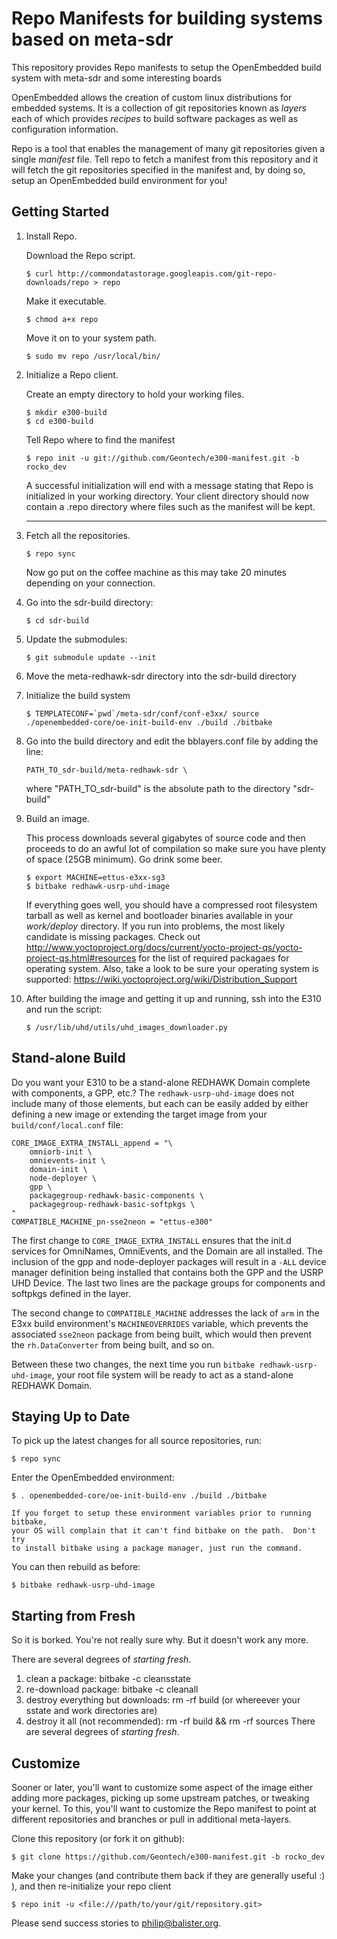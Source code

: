 Repo Manifests for building systems based on meta-sdr
=============================================
This repository provides Repo manifests to setup the OpenEmbedded build system
with meta-sdr and some interesting boards

OpenEmbedded allows the creation of custom linux distributions for embedded
systems. It is a collection of git repositories known as *layers* each of
which provides *recipes* to build software packages as well as configuration
information.

Repo is a tool that enables the management of many git repositories given a
single *manifest* file.  Tell repo to fetch a manifest from this repository and
it will fetch the git repositories specified in the manifest and, by doing so,
setup an OpenEmbedded build environment for you!

Getting Started
---------------
1.  Install Repo.

    Download the Repo script.

        $ curl http://commondatastorage.googleapis.com/git-repo-downloads/repo > repo

    Make it executable.

        $ chmod a+x repo

    Move it on to your system path.

        $ sudo mv repo /usr/local/bin/

2.  Initialize a Repo client.

    Create an empty directory to hold your working files.

        $ mkdir e300-build
        $ cd e300-build

    Tell Repo where to find the manifest

        $ repo init -u git://github.com/Geontech/e300-manifest.git -b rocko_dev

    A successful initialization will end with a message stating that Repo is
    initialized in your working directory. Your client directory should now
    contain a .repo directory where files such as the manifest will be kept.
    ***
3.  Fetch all the repositories.

        $ repo sync

    Now go put on the coffee machine as this may take 20 minutes depending on
    your connection.

4.  Go into the sdr-build directory:

        $ cd sdr-build

5.  Update the submodules:

        $ git submodule update --init

6.  Move the meta-redhawk-sdr directory into the sdr-build directory   

7.  Initialize the build system

        $ TEMPLATECONF=`pwd`/meta-sdr/conf/conf-e3xx/ source ./openembedded-core/oe-init-build-env ./build ./bitbake

8.  Go into the build directory and edit the bblayers.conf file by adding the line:

    ```PATH_TO_sdr-build/meta-redhawk-sdr \```

    where "PATH_TO_sdr-build" is the absolute path to the directory "sdr-build"

9.  Build an image.

    This process downloads several gigabytes of source code and then proceeds to
    do an awful lot of compilation so make sure you have plenty of space (25GB
    minimum). Go drink some beer.

        $ export MACHINE=ettus-e3xx-sg3
        $ bitbake redhawk-usrp-uhd-image

    If everything goes well, you should have a compressed root filesystem
    tarball as well as kernel and bootloader binaries available in your
    *work/deploy* directory.  If you run into problems, the most likely
    candidate is missing packages.  Check out
    http://www.yoctoproject.org/docs/current/yocto-project-qs/yocto-project-qs.html#resources
    for the list of required packagaes for operating system. Also, take
    a look to be sure your operating system is supported:
    https://wiki.yoctoproject.org/wiki/Distribution_Support

10. After building the image and getting it up and running, ssh into the E310
and run the script:

        $ /usr/lib/uhd/utils/uhd_images_downloader.py

Stand-alone Build
-----------------

Do you want your E310 to be a stand-alone REDHAWK Domain complete with components, a GPP, etc.?  The `redhawk-usrp-uhd-image` does not include many of those elements, but each can be easily added by either defining a new image or extending the target image from your `build/conf/local.conf` file:

```
CORE_IMAGE_EXTRA_INSTALL_append = "\
    omniorb-init \
    omnievents-init \
    domain-init \
    node-deployer \
    gpp \
    packagegroup-redhawk-basic-components \
    packagegroup-redhawk-basic-softpkgs \
"
COMPATIBLE_MACHINE_pn-sse2neon = "ettus-e300"
```

The first change to `CORE_IMAGE_EXTRA_INSTALL` ensures that the init.d services for OmniNames, OmniEvents, and the Domain are all installed.  The inclusion of the gpp and node-deployer packages will result in a `-ALL` device manager definition being installed that contains both the GPP and the USRP UHD Device.  The last two lines are the package groups for components and softpkgs defined in the layer.

The second change to `COMPATIBLE_MACHINE` addresses the lack of `arm` in the E3xx build environment's `MACHINEOVERRIDES` variable, which prevents the associated `sse2neon` package from being built, which would then prevent the `rh.DataConverter` from being built, and so on.

Between these two changes, the next time you run `bitbake redhawk-usrp-uhd-image`, your root file system will be ready to act as a stand-alone REDHAWK Domain.


Staying Up to Date
------------------
To pick up the latest changes for all source repositories, run:

    $ repo sync

Enter the OpenEmbedded environment:

    $ . openembedded-core/oe-init-build-env ./build ./bitbake

    If you forget to setup these environment variables prior to running bitbake,
    your OS will complain that it can't find bitbake on the path.  Don't try
    to install bitbake using a package manager, just run the command.

You can then rebuild as before:

    $ bitbake redhawk-usrp-uhd-image

Starting from Fresh
-------------------
So it is borked.  You're not really sure why.  But it doesn't work any more.

There are several degrees of *starting fresh*.

 1. clean a package: bitbake <package-name> -c cleansstate
 2. re-download package: bitbake <package-name> -c cleanall
 3. destroy everything but downloads: rm -rf build (or whereever your sstate and work directories are)
 4. destroy it all (not recommended): rm -rf build && rm -rf sources
There are several degrees of *starting fresh*.

Customize
---------
Sooner or later, you'll want to customize some aspect of the image either
adding more packages, picking up some upstream patches, or tweaking your kernel.
To this, you'll want to customize the Repo manifest to point at different
repositories and branches or pull in additional meta-layers.

Clone this repository (or fork it on github):

    $ git clone https://github.com/Geontech/e300-manifest.git -b rocko_dev

Make your changes (and contribute them back if they are generally useful :) ),
and then re-initialize your repo client

    $ repo init -u <file:///path/to/your/git/repository.git>

Please send success stories to philip@balister.org.
